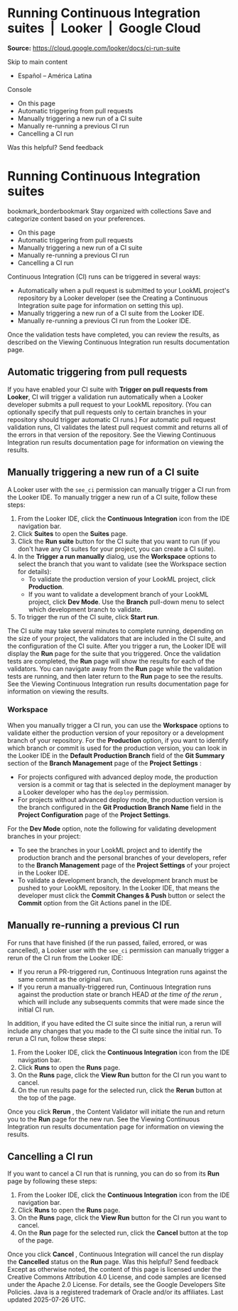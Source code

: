 # Running Continuous Integration suites  |  Looker  |  Google Cloud

**Source:** https://cloud.google.com/looker/docs/ci-run-suite

Skip to main content 
  * Español – América Latina

Console 


  * On this page
  * Automatic triggering from pull requests
  * Manually triggering a new run of a CI suite
  * Manually re-running a previous CI run
  * Cancelling a CI run




Was this helpful?
Send feedback 
#  Running Continuous Integration suites
bookmark_borderbookmark Stay organized with collections  Save and categorize content based on your preferences.
  * On this page
  * Automatic triggering from pull requests
  * Manually triggering a new run of a CI suite
  * Manually re-running a previous CI run
  * Cancelling a CI run


Continuous Integration (CI) runs can be triggered in several ways:
  * Automatically when a pull request is submitted to your LookML project's repository by a Looker developer (see the Creating a Continuous Integration suite page for information on setting this up).
  * Manually triggering a new run of a CI suite from the Looker IDE.
  * Manually re-running a previous CI run from the Looker IDE.


Once the validation tests have completed, you can review the results, as described on the Viewing Continuous Integration run results documentation page.
## Automatic triggering from pull requests
If you have enabled your CI suite with **Trigger on pull requests from Looker**, CI will trigger a validation run automatically when a Looker developer submits a pull request to your LookML repository. (You can optionally specify that pull requests only to certain branches in your repository should trigger automatic CI runs.)
For automatic pull request validation runs, CI validates the latest pull request commit and returns all of the errors in that version of the repository. 
See the Viewing Continuous Integration run results documentation page for information on viewing the results.
## Manually triggering a new run of a CI suite
A Looker user with the `see_ci` permission can manually trigger a CI run from the Looker IDE.
To manually trigger a new run of a CI suite, follow these steps:
  1. From the Looker IDE, click the **Continuous Integration** icon from the IDE navigation bar.
  2. Click **Suites** to open the **Suites** page.
  3. Click the **Run suite** button for the CI suite that you want to run (if you don't have any CI suites for your project, you can create a CI suite).
  4. In the **Trigger a run manually** dialog, use the **Workspace** options to select the branch that you want to validate (see the Workspace section for details):
     * To validate the production version of your LookML project, click **Production**.
     * If you want to validate a development branch of your LookML project, click **Dev Mode**. Use the **Branch** pull-down menu to select which development branch to validate.
  5. To trigger the run of the CI suite, click **Start run**.


The CI suite may take several minutes to complete running, depending on the size of your project, the validators that are included in the CI suite, and the configuration of the CI suite.
After you trigger a run, the Looker IDE will display the **Run** page for the suite that you triggered. Once the validation tests are completed, the **Run** page will show the results for each of the validators. You can navigate away from the **Run** page while the validation tests are running, and then later return to the **Run** page to see the results.
See the Viewing Continuous Integration run results documentation page for information on viewing the results.
### Workspace
When you manually trigger a CI run, you can use the **Workspace** options to validate either the production version of your repository or a development branch of your repository.
For the **Production** option, if you want to identify which branch or commit is used for the production version, you can look in the Looker IDE in the **Default Production Branch** field of the **Git Summary** section of the **Branch Management** page of the **Project Settings** :
  * For projects configured with advanced deploy mode, the production version is a commit or tag that is selected in the deployment manager by a Looker developer who has the `deploy` permission.
  * For projects without advanced deploy mode, the production version is the branch configured in the **Git Production Branch Name** field in the **Project Configuration** page of the **Project Settings**.


For the **Dev Mode** option, note the following for validating development branches in your project:
  * To see the branches in your LookML project and to identify the production branch and the personal branches of your developers, refer to the **Branch Management** page of the **Project Settings** of your project in the Looker IDE. 
  * To validate a development branch, the development branch must be pushed to your LookML repository. In the Looker IDE, that means the developer must click the **Commit Changes & Push** button or select the **Commit** option from the Git Actions panel in the IDE.


## Manually re-running a previous CI run
For runs that have finished (if the run passed, failed, errored, or was cancelled), a Looker user with the `see_ci` permission can manually trigger a rerun of the CI run from the Looker IDE:
  * If you rerun a PR-triggered run, Continuous Integration runs against the same commit as the original run.
  * If you rerun a manually-triggered run, Continuous Integration runs against the production state or branch HEAD _at the time of the rerun_ , which will include any subsequents commits that were made since the initial CI run.


In addition, if you have edited the CI suite since the initial run, a rerun will include any changes that you made to the CI suite since the initial run.
To rerun a CI run, follow these steps:
  1. From the Looker IDE, click the **Continuous Integration** icon from the IDE navigation bar.
  2. Click **Runs** to open the **Runs** page.
  3. On the **Runs** page, click the **View Run** button for the CI run you want to cancel.
  4. On the run results page for the selected run, click the **Rerun** button at the top of the page.


Once you click **Rerun** , the Content Validator will initiate the run and return you to the **Run** page for the new run.
See the Viewing Continuous Integration run results documentation page for information on viewing the results.
## Cancelling a CI run
If you want to cancel a CI run that is running, you can do so from its **Run** page by following these steps:
  1. From the Looker IDE, click the **Continuous Integration** icon from the IDE navigation bar.
  2. Click **Runs** to open the **Runs** page.
  3. On the **Runs** page, click the **View Run** button for the CI run you want to cancel.
  4. On the **Run** page for the selected run, click the **Cancel** button at the top of the page.


Once you click **Cancel** , Continuous Integration will cancel the run display the **Cancelled** status on the **Run** page.
Was this helpful?
Send feedback 
Except as otherwise noted, the content of this page is licensed under the Creative Commons Attribution 4.0 License, and code samples are licensed under the Apache 2.0 License. For details, see the Google Developers Site Policies. Java is a registered trademark of Oracle and/or its affiliates.
Last updated 2025-07-26 UTC.


